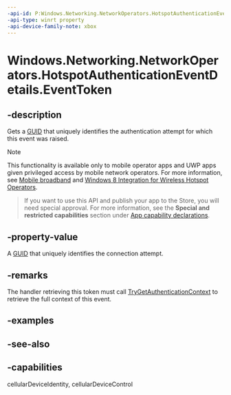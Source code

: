 ```yaml
---
-api-id: P:Windows.Networking.NetworkOperators.HotspotAuthenticationEventDetails.EventToken
-api-type: winrt property
-api-device-family-note: xbox
---
```


<!-- Property syntax
public string EventToken { get; }
-->

# Windows.Networking.NetworkOperators.HotspotAuthenticationEventDetails.EventToken

## -description
Gets a [GUID](/windows/win32/api/guiddef/ns-guiddef-guid) that uniquely identifies the authentication attempt for which this event was raised.

> [!NOTE]
> This functionality is available only to mobile operator apps and UWP apps given privileged access by mobile network operators. For more information, see [Mobile broadband](/windows-hardware/drivers/mobilebroadband/index) and [Windows 8 Integration for Wireless Hotspot Operators](/windows-hardware/drivers/mobilebroadband/integrating-windows-with-wireless-hotspots).

> If you want to use this API and publish your app to the Store, you will need special approval. For more information, see the **Special and restricted capabilities** section under [App capability declarations](/windows/uwp/packaging/app-capability-declarations). 

## -property-value
A [GUID](/windows/win32/api/guiddef/ns-guiddef-guid) that uniquely identifies the connection attempt.

## -remarks
The handler retrieving this token must call [TryGetAuthenticationContext](hotspotauthenticationcontext_trygetauthenticationcontext_1029198546.md) to retrieve the full context of this event.

## -examples

## -see-also

## -capabilities
cellularDeviceIdentity, cellularDeviceControl
